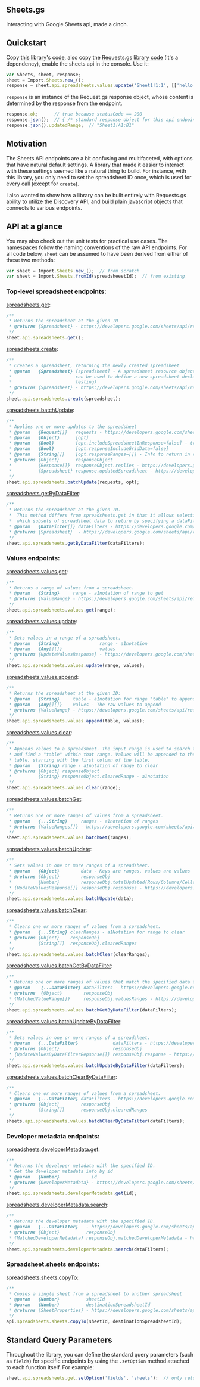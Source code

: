 ## Sheets.gs

Interacting with Google Sheets api, made a cinch.

## Quickstart

Copy [this library's code](https://github.com/classroomtechtools/modularLibraries.gs/blob/master/Sheets/Sheets.gs), also copy the [Requests.gs library code](https://github.com/classroomtechtools/modularLibraries.gs/blob/master/Requests/Requests.md) (it's a dependency), enable the sheets api in the console. Use it:

```js
var Sheets, sheet, response;
sheet = Import.Sheets.new_();
response = sheet.api.spreadsheets.values.update('Sheet1!1:1', [['hello', 'world']]);
```

`response` is an instance of the Request.gs response object, whose content is determined by the response from the endpoint.

```js
response.ok;      // true because statusCode == 200
response.json();  // { /* standard response object for this api endpoint /* } 
response.json().updatedRange;  // "Sheet1!A1:B1"
```

## Motivation

The Sheets API endpoints are a bit confusing and multifaceted, with options that have natural default settings. A library that made it easier to interact with these settings seemed like a natural thing to build. For instance, with this library, you only need to set the spreadsheet ID once, which is used for every call (except for `create`).

I also wanted to show how a library can be built entirely with Requests.gs ability to utilize the Discovery API, and build plain javascript objects that connects to various endpoints.

## API at a glance

You may also check out the unit tests for practical use cases. The namespaces follow the naming conventions of the raw API endpoints. For all code below, `sheet` can be assumed to have been derived from either of these two methods:

```js
var sheet = Import.Sheets.new_();  // from scratch
var sheet = Import.Sheets.fromId(spreadsheeetId);  // from existing
```

### Top-level spreadsheet endpoints:

[spreadsheets.get](https://developers.google.com/sheets/api/reference/rest/v4/spreadsheets/get):

```js
/**
 * Returns the spreadsheet at the given ID
 * @returns {Spreadsheet} - https://developers.google.com/sheets/api/reference/rest/v4/spreadsheets#Spreadsheet
 */
sheet.api.spreadsheets.get();
```

[spreadsheets.create](https://developers.google.com/sheets/api/reference/rest/v4/spreadsheets/create):

```js
/**
 * Creates a spreadsheet, returning the newly created spreadsheet
 * @param   {Spreadsheet} [spreadsheet] - A spreadsheet resource object, which
 *                        can be used to define a new spreadsheet declaratively (useful for
 *                        testing)
 * @returns {Spreadsheet} - https://developers.google.com/sheets/api/reference/rest/v4/spreadsheets#Spreadsheet 
 */
sheet.api.spreadsheets.create(spreadsheet);
```

[spreadsheets.batchUpdate](https://developers.google.com/sheets/api/reference/rest/v4/spreadsheets/batchUpdate):

```js
/**
 * Applies one or more updates to the spreadsheet
 * @param   {Request[]}   requests - https://developers.google.com/sheets/api/reference/rest/v4/spreadsheets/request#Request
 * @param   {Object}      [opt]
 * @param   {Bool}        [opt.includeSpreadsheetInResponse=false] - true if you want values back 
 * @param   {Bool}        [opt.responseIncludeGridData=false]
 * @param   {String[]}    [opt.responseRanges=[]] - Info to return in response
 * @returns {Object}      responseObject
 *          {Response[]}  responseObject.replies - https://developers.google.com/sheets/api/reference/rest/v4/spreadsheets/response#Response
 *          {Spreadsheet} response.updatedSpreadsheet - https://developers.google.com/sheets/api/reference/rest/v4/spreadsheets#Spreadsheet
 */
sheet.api.spreadsheets.batchUpdate(requests, opt);
```

[spreadsheets.getByDataFilter](https://developers.google.com/sheets/api/reference/rest/v4/spreadsheets/getByDataFilter):

```js
/**
 * Returns the spreadsheet at the given ID.
 *  This method differs from spreadsheets.get in that it allows selecting 
 *  which subsets of spreadsheet data to return by specifying a dataFilters parameter.
 * @param   {DataFilter[]} dataFilters - https://developers.google.com/sheets/api/reference/rest/v4/DataFilter
 * @returns {Spreadsheet}  - https://developers.google.com/sheets/api/reference/rest/v4/spreadsheets#Spreadsheet 
 */
sheet.api.spreadsheets.getByDataFilter(dataFilters);
```

### Values endpoints:

[spreadsheets.values.get](https://developers.google.com/sheets/api/reference/rest/v4/spreadsheets.values/get):

```js
/**
 * Returns a range of values from a spreadsheet.
 * @param   {String}     range - a1notation of range to get
 * @returns {ValueRange} - https://developers.google.com/sheets/api/reference/rest/v4/spreadsheets.values#ValueRange
 */
sheet.api.spreadsheets.values.get(range);
```

[spreadsheets.values.update](https://developers.google.com/sheets/api/reference/rest/v4/spreadsheets.values/update):

```js
/**
 * Sets values in a range of a spreadsheet.
 * @param   {String}               range - a1notation
 * @param   {Any[][]}              values
 * @returns {UpdateValuesResponse} - https://developers.google.com/sheets/api/reference/rest/v4/UpdateValuesResponse
 */
sheet.api.spreadsheets.values.update(range, values);
```

[spreadsheets.values.append](https://developers.google.com/sheets/api/reference/rest/v4/spreadsheets.values/append):

```js
/**
 * Returns the spreadsheet at the given ID: 
 * @param   {String}     table - a1notation for range "table" to append (can be just sheet name)
 * @param   {Any[][]}    values - The raw values to append
 * @returns {ValueRange} - https://developers.google.com/sheets/api/reference/rest/v4/spreadsheets.values#ValueRange
 */
sheet.api.spreadsheets.values.append(table, values);
```

[spreadsheets.values.clear](https://developers.google.com/sheets/api/reference/rest/v4/spreadsheets.values/clear):

```js
/**
 * Appends values to a spreadsheet. The input range is used to search for existing data 
 * and find a "table" within that range. Values will be appended to the next row of the 
 * table, starting with the first column of the table.
 * @param   {String} range - a1notation of range to clear
 * @returns {Object} responseObject
 *          {String} responseObject.clearedRange - a1notation
 */
sheet.api.spreadsheets.values.clear(range);
```

[spreadsheets.values.batchGet](https://developers.google.com/sheets/api/reference/rest/v4/spreadsheets.values/batchGet):

```js
/**
 * Returns one or more ranges of values from a spreadsheet. 
 * @param   {...String}     ranges - a1notation of ranges
 * @returns {ValueRanges[]} - https://developers.google.com/sheets/api/reference/rest/v4/spreadsheets.values#ValueRange
 */
sheet.api.spreadsheets.values.batchGet(ranges);
```

[spreadsheets.values.batchUpdate](https://developers.google.com/sheets/api/reference/rest/v4/spreadsheets.values/batchUpdate):

```js
/**
 * Sets values in one or more ranges of a spreadsheet.
 * @param   {Object}        data - Keys are ranges, values are values
 * @returns {Object}        responseObj 
 *          {Number}        responseObj.totalUpdated(Rows/Columns/Cells/Sheets)}
 * {UpdateValuesResponse[]} responseObj.responses - https://developers.google.com/sheets/api/reference/rest/v4/
 */
sheet.api.spreadsheets.values.batchUpdate(data);
```

[spreadsheets.values.batchClear](https://developers.google.com/sheets/api/reference/rest/v4/spreadsheets.values/batchClear):

```js
/**
 * Clears one or more ranges of values from a spreadsheet.
 * @param   {...String} clearRanges - a1Notation for range to clear
 * @returns {Object}    responseObj
 *          {String[]}  responseObj.clearedRanges
 */
sheet.api.spreadsheets.values.batchClear(clearRanges);
```

[spreadsheets.values.batchGetByDataFilter](https://developers.google.com/sheets/api/reference/rest/v4/spreadsheets.values/batchClearByDataFilter):

```js
/**
 * Returns one or more ranges of values that match the specified data filters.
 * @param    {...DataFilter} dataFilters - https://developers.google.com/sheets/api/reference/rest/v4/DataFilter
 * @returns  {Object}        responseObj
 * {MatchedValueRange[]}     responseObj.valuesRanges - https://developers.google.com/sheets/api/reference/rest/v4/spreadsheets.values/batchGetByDataFilter#MatchedValueRange
 */
sheet.api.spreadsheets.values.batchGetByDataFilter(dataFilters);
```

[spreadsheets.values.batchUpdateByDataFilter](https://developers.google.com/sheets/api/reference/rest/v4/spreadsheets.values/batchUpdateByDataFilter):

```js
/**
 * Sets values in one or more ranges of a spreadsheet.
 * @param   {...DataFilter}             dataFilters - https://developers.google.com/sheets/api/reference/rest/v4/DataFilter
 * @returns {Object}                    responseObj
 * {UpdateValuesByDataFilterRepsonse[]} responseObj.response - https://forward2.herokuapp.com/developers/sheets/api/reference/rest/v4/spreadsheets.values/batchUpdateByDataFilter#UpdateValuesByDataFilterResponse
 */
sheet.api.spreadsheets.values.batchUpdateByDataFilter(dataFilters);
```

[spreadsheets.values.batchClearByDataFilter](https://developers.google.com/sheets/api/reference/rest/v4/spreadsheets.values/batchClearByDataFilter):

```js
/**
 * Clears one or more ranges of values from a spreadsheet.
 * @param   {...DataFilter} dataFilters - https://developers.google.com/sheets/api/reference/rest/v4/DataFilter
 * @returns {Object}        responseObj
 *          {String[]}      responseObj.clearedRanges
 */
sheets.api.spreadsheets.values.batchClearByDataFilter(dataFilters);
```

### Developer metadata endpoints:

[spreadsheets.developerMetadata.get](https://developers.google.com/sheets/api/reference/rest/v4/spreadsheets.developerMetadata/get):

```js
/**
 * Returns the developer metadata with the specified ID.
 * Get the developer metadata info by id
 * @param   {Number}            id
 * @returns {DeveloperMetadata} - https://developers.google.com/sheets/api/reference/rest/v4/spreadsheets.developerMetadata#DeveloperMetadata
 */
sheet.api.spreadsheets.developerMetadata.get(id);
```

[spreadsheets.developerMetadata.search](https://developers.google.com/sheets/api/reference/rest/v4/spreadsheets.developerMetadata/search):

```js
/**
 * Returns the developer metadata with the specified ID.
 * @param   {...DataFilter}   - https://developers.google.com/sheets/api/reference/rest/v4/DataFilter
 * @returns {Object}          responseObj
 * {MatchedDeveloperMetadata} responseObj.matchedDeveloperMetadata - https://forward2.herokuapp.com/developers/sheets/api/reference/rest/v4/spreadsheets.developerMetadata/search#MatchedDeveloperMetadata
 */
sheet.api.spreadsheets.developerMetadata.search(dataFilters);
```

### Spreadsheet.sheets endpoints:

[spreadsheets.sheets.copyTo](https://developers.google.com/sheets/api/reference/rest/v4/spreadsheets.sheets/copyTo):

```js
/**
 * Copies a single sheet from a spreadsheet to another spreadsheet
 * @param   {Number}          sheetId
 * @param   {Number}          destinationSpreadsheetId
 * @returns {SheetProperties} - https://developers.google.com/sheets/api/reference/rest/v4/spreadsheets#SheetProperties
 */
api.spreadsheets.sheets.copyTo(sheetId, destinationSpreadsheetId);
```

## Standard Query Parameters

Throughout the library, you can define the standard query parameters (such as `fields`) for specific endpoints by using the `.setOption` method attached to each function itself. For example:

```js
sheet.api.spreadsheets.get.setOption('fields', 'sheets');  // only return sheet property in response
```
